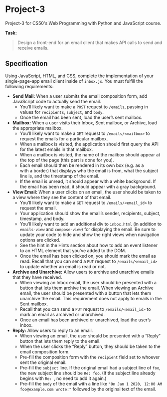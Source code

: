 # Project-3
Project-3 for CS50's Web Programming with Python and JavaScript course.

**Task:**
> Design a front-end for an email client that makes API calls to send and receive emails.
  
## Specification
Using JavaScript, HTML, and CSS, complete the implementation of your single-page-app email client inside of `inbox.js`. You must fulfill the following requirements:
- **Send Mail:** When a user submits the email composition form, add JavaScript code to actually send the email.
  - You’ll likely want to make a `POST` request to `/emails`, passing in values for `recipients`, `subject`, and `body`.
  - Once the email has been sent, load the user’s sent mailbox.
- **Mailbox:** When a user visits their Inbox, Sent mailbox, or Archive, load the appropriate mailbox.
  - You’ll likely want to make a `GET` request to `/emails/<mailbox>` to request the emails for a particular mailbox.
  - When a mailbox is visited, the application should first query the API for the latest emails in that mailbox.
  - When a mailbox is visited, the name of the mailbox should appear at the top of the page (this part is done for you).
  - Each email should then be rendered in its own box (e.g. as a <div> with a border) that displays who the email is from, what the subject line is, and the 
    timestamp of the email.
  - If the email is unread, it should appear with a white background. If the email has been read, it should appear with a gray background.
- **View Email:** When a user clicks on an email, the user should be taken to a view where they see the content of that email.
  - You’ll likely want to make a `GET` request to `/emails/<email_id>` to request the email.
  - Your application should show the email’s sender, recipients, subject, timestamp, and body.
  - You’ll likely want to add an additional div to `inbox.html` (in addition to `emails-view` and `compose-view`) for displaying the email. Be sure to update 
    your code to hide and show the right views when navigation options are clicked.
  - See the hint in the Hints section about how to add an event listener to an HTML element that you’ve added to the DOM.
  - Once the email has been clicked on, you should mark the email as read. Recall that you can send a `PUT` request to `/emails/<email_id>` to update 
    whether an email is read or not.
- **Archive and Unarchive:** Allow users to archive and unarchive emails that they have received.
  - When viewing an Inbox email, the user should be presented with a button that lets them archive the email. When viewing an Archive email, the user 
    should be presented with a button that lets them unarchive the email. This requirement does not apply to emails in the Sent mailbox.
  - Recall that you can send a `PUT` request to `/emails/<email_id>` to mark an email as archived or unarchived.
  - Once an email has been archived or unarchived, load the user’s inbox.
- **Reply:** Allow users to reply to an email.
  - When viewing an email, the user should be presented with a “Reply” button that lets them reply to the email.
  - When the user clicks the “Reply” button, they should be taken to the email composition form.
  - Pre-fill the composition form with the `recipient` field set to whoever sent the original email.
  - Pre-fill the `subject` line. If the original email had a subject line of `foo`, the new subject line should be `Re: foo`. (If the subject line already begins with 
    `Re: `, no need to add it again.)
  - Pre-fill the `body` of the email with a line like `"On Jan 1 2020, 12:00 AM foo@example.com wrote:"` followed by the original text of the email.
